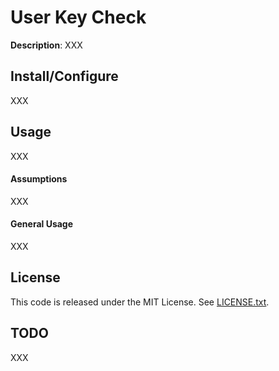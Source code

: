 # User Key Check

**Description**: XXX

## Install/Configure

XXX

## Usage

XXX

#### Assumptions

XXX

#### General Usage

XXX

## License

This code is released under the MIT License. See [LICENSE.txt](/LICENSE.txt).

## TODO

XXX